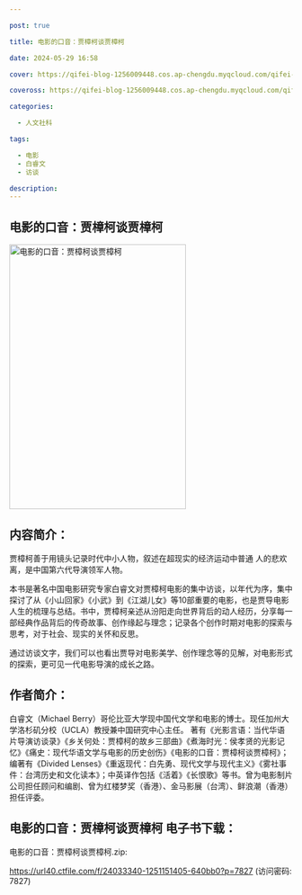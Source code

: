 ```yaml
---

post: true

title: 电影的口音：贾樟柯谈贾樟柯

date: 2024-05-29 16:58

cover: https://qifei-blog-1256009448.cos.ap-chengdu.myqcloud.com/qifei-blog/654b80bfc458853aef23fc2d.jpg

coveross: https://qifei-blog-1256009448.cos.ap-chengdu.myqcloud.com/qifei-blog/654b80bfc458853aef23fc2d.jpg

categories:

  - 人文社科

tags:

  - 电影
  - 白睿文
  - 访谈

description:
---
```


## 电影的口音：贾樟柯谈贾樟柯
<img alt="电影的口音：贾樟柯谈贾樟柯 " class="aligncenter loading" data-was-processed="true" decoding="async" fetchpriority="high" height="471" src="https://qifei-blog-1256009448.cos.ap-chengdu.myqcloud.com/qifei-blog/654b80bfc458853aef23fc2d.jpg " style="cursor: zoom-in;" width="314"/>

## 内容简介：

贾樟柯善于用镜头记录时代中小人物，叙述在超现实的经济运动中普通 人的悲欢离，是中国第六代导演领军人物。

本书是著名中国电影研究专家白睿文对贾樟柯电影的集中访谈，以年代为序，集中探讨了从《小山回家》《小武》到《江湖儿女》等10部重要的电影，也是贾导电影人生的梳理与总结。书中，贾樟柯亲述从汾阳走向世界背后的动人经历，分享每一部经典作品背后的传奇故事、创作缘起与理念；记录各个创作时期对电影的探索与思考，对于社会、现实的关怀和反思。

通过访谈文字，我们可以也看出贾导对电影美学、创作理念等的见解，对电影形式的探索，更可见一代电影导演的成长之路。

## 作者简介：

白睿文（Michael Berry）哥伦比亚大学现中国代文学和电影的博士。现任加州大学洛杉矶分校（UCLA）教授兼中国研究中心主任。 著有《光影言语：当代华语片导演访谈录》《乡关何处：贾樟柯的故乡三部曲》《煮海时光：侯孝贤的光影记忆》《痛史：现代华语文学与电影的历史创伤》《电影的口音：贾樟柯谈贾樟柯》；编著有《Divided Lenses》《重返现代：白先勇、现代文学与现代主义》《雾社事件：台湾历史和文化读本》；中英译作包括《活着》《长恨歌》等书。曾为电影制片公司担任顾问和编剧、曾为红楼梦奖（香港）、金马影展（台湾）、鲜浪潮（香港）担任评委。

## 电影的口音：贾樟柯谈贾樟柯 电子书下载：

电影的口音：贾樟柯谈贾樟柯.zip: 

https://url40.ctfile.com/f/24033340-1251151405-640bb0?p=7827 (访问密码: 7827)
